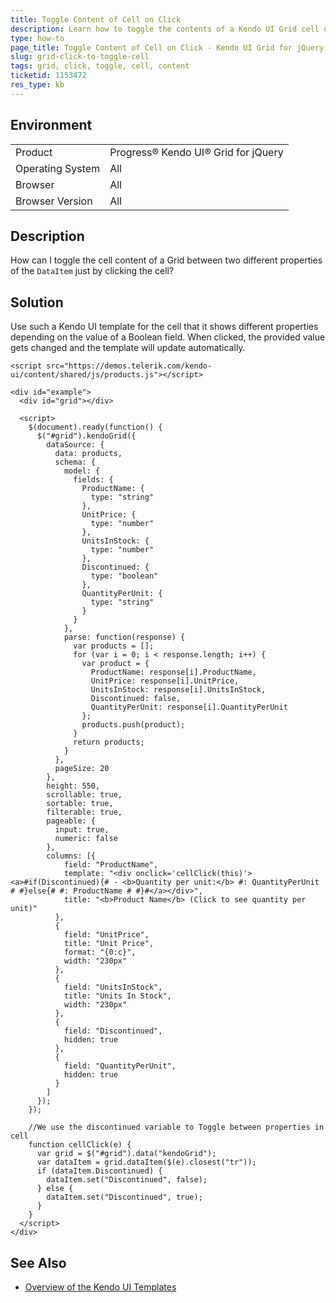 ```yaml
---
title: Toggle Content of Cell on Click
description: Learn how to toggle the contents of a Kendo UI Grid cell on click.
type: how-to
page_title: Toggle Content of Cell on Click - Kendo UI Grid for jQuery
slug: grid-click-to-toggle-cell
tags: grid, click, toggle, cell, content
ticketid: 1153472
res_type: kb
---
```


## Environment

<table>
 <tr>
  <td>Product</td>
  <td>Progress® Kendo UI® Grid for jQuery</td>
 </tr>
 <tr>
  <td>Operating System</td>
  <td>All</td>
 </tr>
 <tr>
  <td>Browser</td>
  <td>All</td>
 </tr>
 <tr>
  <td>Browser Version</td>
  <td>All</td>
 </tr>
</table>

## Description

How can I toggle the cell content of a Grid between two different properties of the `DataItem` just by clicking the cell?  

## Solution

Use such a Kendo UI template for the cell that it shows different properties depending on the value of a Boolean field. When clicked, the provided value gets changed and the template will update automatically.

```dojo
<script src="https://demos.telerik.com/kendo-ui/content/shared/js/products.js"></script>

<div id="example">
  <div id="grid"></div>

  <script>
    $(document).ready(function() {
      $("#grid").kendoGrid({
        dataSource: {
          data: products,
          schema: {
            model: {
              fields: {
                ProductName: {
                  type: "string"
                },
                UnitPrice: {
                  type: "number"
                },
                UnitsInStock: {
                  type: "number"
                },
                Discontinued: {
                  type: "boolean"
                },
                QuantityPerUnit: {
                  type: "string"
                }
              }
            },
            parse: function(response) {
              var products = [];
              for (var i = 0; i < response.length; i++) {
                var product = {
                  ProductName: response[i].ProductName,
                  UnitPrice: response[i].UnitPrice,
                  UnitsInStock: response[i].UnitsInStock,
                  Discontinued: false,
                  QuantityPerUnit: response[i].QuantityPerUnit
                };
                products.push(product);
              }
              return products;
            }
          },
          pageSize: 20
        },
        height: 550,
        scrollable: true,
        sortable: true,
        filterable: true,
        pageable: {
          input: true,
          numeric: false
        },
        columns: [{
            field: "ProductName",
            template: "<div onclick='cellClick(this)'><a>#if(Discontinued){# - <b>Quantity per unit:</b> #: QuantityPerUnit # #}else{# #: ProductName # #}#</a></div>",
            title: "<b>Product Name</b> (Click to see quantity per unit)"
          },
          {
            field: "UnitPrice",
            title: "Unit Price",
            format: "{0:c}",
            width: "230px"
          },
          {
            field: "UnitsInStock",
            title: "Units In Stock",
            width: "230px"
          },
          {
            field: "Discontinued",
            hidden: true
          },
          {
            field: "QuantityPerUnit",
            hidden: true
          }
        ]
      });
    });

    //We use the discontinued variable to Toggle between properties in cell
    function cellClick(e) {
      var grid = $("#grid").data("kendoGrid");
      var dataItem = grid.dataItem($(e).closest("tr"));
      if (dataItem.Discontinued) {
        dataItem.set("Discontinued", false);
      } else {
        dataItem.set("Discontinued", true);
      }
    }
  </script>
</div>
```

## See Also

* [Overview of the Kendo UI Templates](https://docs.telerik.com/kendo-ui/framework/templates/overview)
